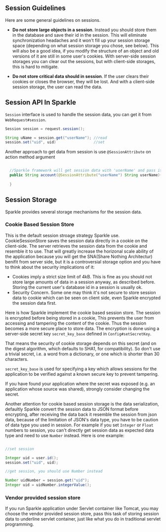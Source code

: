 ## Session Guidelines

Here are some general guidelines on sessions.

* __Do not store large objects in a session__. Instead you should store them in the database and save their id in the session. This will eliminate synchronization headaches and it won't fill up your session storage space (depending on what session storage you chose, see below). This will also be a good idea, if you modify the structure of an object and old versions of it are still in some user's cookies. With server-side session storages you can clear out the sessions, but with client-side storages, this is hard to mitigate.

* __Do not store critical data should in session__. If the user clears their cookies or closes the browser, they will be lost. And with a client-side session storage, the user can read the data.

## Session API In Sparkle

`Session` interface is used to handle the session data, you can get it from `WebRequest#session`.

```java
Session session = request.session();

String uName = session.get("userName"); //read
session.set("uid", uid)                 //set
```

Another approach to get data from session is use `@SessionAttribute` on action method argument
```java

  //Sparkle framework will get session data with 'userName' and pass it as argument
  public String account(@SessionAttribute("userName") String userName){
    
  }

```

## Session Storage

Sparkle provides several storage mechanisms for the session data.

### Cookie Based Session Store

This is the default session stroage strategy Sparkle use.  CookieSessionStore saves the session data directly in a cookie on the client-side. The server retrieves the session data from the cookie and resemble it to use. That will greatly increase the horizonal scale ability of the application because you will get the SNA(Share Nothing Architectur) benifit from server side, but it is a controversial storage option and you have to think about the security implications of it:

* Cookies imply a strict size limit of 4kB. This is fine as you should not store large amounts of data in a session anyway, as described before. Storing the current user's database id in a session is usually ok.
* Security Concern. Some one may think it's not secure to store session data to cookie which can be seen on client side, even Sparkle encrypted the session data first.

Here is how Sparkle implement the cookie based session store. The session is encrypted before being stored in a cookie, This prevents the user from accessing and tampering the content of the cookie. Thus the session becomes a more secure place to store data. The encryption is done using a server-side secret key `secret_key_base` defined in `Config#setSecretKey`.

That means the security of cookie storage depends on this secret (and on the digest algorithm, which defaults to SHA1, for compatibility). So don't use a trivial secret, i.e. a word from a dictionary, or one which is shorter than 30 characters.

`secret_key_base` is used for specifying a key which allows sessions for the application to be verified against a known secure key to prevent tampering. 

If you have found your application where the secret was exposed (e.g. an application whose source was shared), strongly consider changing the secret.

Another attention for cookie based session storage is the data serialization, defaultly Sparkle convert the session data to JSON format before encrypting, after receiving the data back it resemble the session from json data, because of the limitation of JSON's data type, you have to be caution of data type you used in session. For example if you set `Integer` or `Float` numbers to session, you can't directly get session data as expected data type and need to use `Number` instead. Here is one example:

```java

//set session

Integer uid = user.id();
session.set("uid", uid);

//get session, you should use Number instead

Number uidNumber = session.get("uid");
Integer uid = uidNumber.integerValue();

```

### Vendor provided session store

If you run Sparkle application under Servlet container like Tomcat, you may choose the vendor provided session store, pass this task of storing session data to underline servlet container, just like what you do in traditional servlet programming.